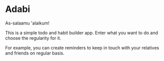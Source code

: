 # Adabi

As-salaamu 'alaikum! 

This is a simple todo and habit builder app. Enter what you want to do and choose the regularity for it. 

For example, you can create reminders to keep in touch with your relatives and friends on regular basis. 
